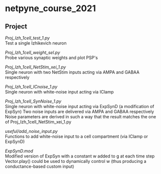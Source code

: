 # netpyne_course_2021

## Project

*Proj_Izh_1cell_test_1.py*  
Test a single Izhikevich neuron

*Proj_Izh_1cell_weight_sel.py*  
Probe various synaptic weights and plot PSP's

*Proj_Izh_1cell_NetStim_xei_1.py*  
Single neuron with two NetStim inputs acting via AMPA and GABAA respectively

*Proj_Izh_1cell_ICnoise_1.py*  
Single neuron with white-noise input acting via IClamp

*Proj_Izh_1cell_SynNoise_1.py*  
Single neuron with white-noise input acting via ExpSynD (a modification of ExpSyn)
Two noise inputs are delivered via AMPA and GABAA respectively
Noise parameters are derived in such a way that the result matches the one of Proj_Izh_1cell_NetStim_xei_1.py

*useful/add_noise_input.py*  
Functions to add white-noise input to a cell compartment (via IClamp or ExpSynD)

*ExpSynD.mod*  
Modified version of ExpSyn with a constant w added to g at each time step
Vector.play() could be used to dynamically control w (thus producing a conductance-based custom input)

